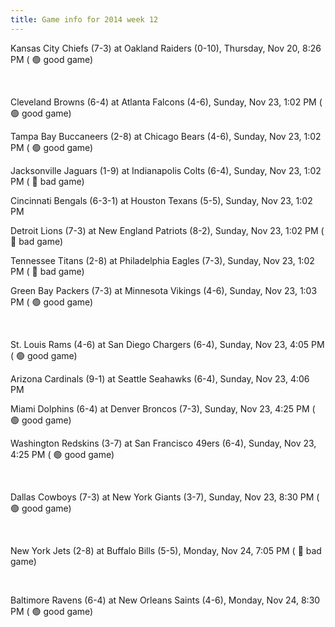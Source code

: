 ```yaml
---
title: Game info for 2014 week 12
---
```

Kansas City Chiefs (7-3) at Oakland Raiders (0-10), Thursday, Nov 20, 8:26 PM (	:green_circle: good game)


<br/>

Cleveland Browns (6-4) at Atlanta Falcons (4-6), Sunday, Nov 23, 1:02 PM (	:green_circle: good game)

Tampa Bay Buccaneers (2-8) at Chicago Bears (4-6), Sunday, Nov 23, 1:02 PM (	:green_circle: good game)

Jacksonville Jaguars (1-9) at Indianapolis Colts (6-4), Sunday, Nov 23, 1:02 PM (	:red_circle: bad game)

Cincinnati Bengals (6-3-1) at Houston Texans (5-5), Sunday, Nov 23, 1:02 PM

Detroit Lions (7-3) at New England Patriots (8-2), Sunday, Nov 23, 1:02 PM (	:red_circle: bad game)

Tennessee Titans (2-8) at Philadelphia Eagles (7-3), Sunday, Nov 23, 1:02 PM (	:red_circle: bad game)

Green Bay Packers (7-3) at Minnesota Vikings (4-6), Sunday, Nov 23, 1:03 PM (	:green_circle: good game)


<br/>

St. Louis Rams (4-6) at San Diego Chargers (6-4), Sunday, Nov 23, 4:05 PM (	:green_circle: good game)

Arizona Cardinals (9-1) at Seattle Seahawks (6-4), Sunday, Nov 23, 4:06 PM

Miami Dolphins (6-4) at Denver Broncos (7-3), Sunday, Nov 23, 4:25 PM (	:green_circle: good game)

Washington Redskins (3-7) at San Francisco 49ers (6-4), Sunday, Nov 23, 4:25 PM (	:green_circle: good game)


<br/>

Dallas Cowboys (7-3) at New York Giants (3-7), Sunday, Nov 23, 8:30 PM (	:green_circle: good game)


<br/>

New York Jets (2-8) at Buffalo Bills (5-5), Monday, Nov 24, 7:05 PM (	:red_circle: bad game)


<br/>

Baltimore Ravens (6-4) at New Orleans Saints (4-6), Monday, Nov 24, 8:30 PM (	:green_circle: good game)

